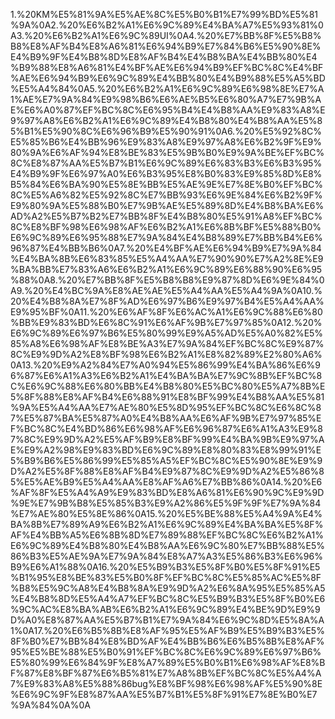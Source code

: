 1.%20KM%E5%81%9A%E5%AE%8C%E5%B0%B1%E7%99%BD%E5%81%9A%0A2.%20%E6%B2%A1%E6%9C%89%E4%BA%A7%E5%93%81%0A3.%20%E6%B2%A1%E6%9C%89UI%0A4.%20%E7%BB%8F%E5%B8%B8%E8%AF%B4%E8%A6%81%E6%94%B9%E7%84%B6%E5%90%8E%E4%B9%9F%E4%B8%8D%E8%AF%B4%E4%B8%BA%E4%BB%80%E4%B9%88%E8%A6%81%E4%BF%AE%E6%94%B9%EF%BC%8C%E4%BF%AE%E6%94%B9%E6%9C%89%E4%BB%80%E4%B9%88%E5%A5%BD%E5%A4%84%0A5.%20%E6%B2%A1%E6%9C%89%E6%98%8E%E7%A1%AE%E7%9A%84%E9%98%B6%E6%AE%B5%E6%80%A7%E7%9B%AE%E6%A0%87%EF%BC%8C%E6%95%B4%E4%B8%AA%E9%83%A8%E9%97%A8%E6%B2%A1%E6%9C%89%E4%B8%80%E4%B8%AA%E5%85%B1%E5%90%8C%E6%96%B9%E5%90%91%0A6.%20%E5%92%8C%E5%85%B6%E4%BB%96%E9%83%A8%E9%97%A8%E6%B2%9F%E9%80%9A%E6%AF%94%E8%BE%83%E5%9B%B0%E9%9A%BE%EF%BC%8C%E8%87%AA%E5%B7%B1%E6%9C%89%E6%83%B3%E6%B3%95%E4%B9%9F%E6%97%A0%E6%B3%95%E8%B0%83%E9%85%8D%E8%B5%84%E6%BA%90%E5%8E%BB%E5%AE%9E%E7%8E%B0%EF%BC%8C%E5%A6%82%E5%92%8C%E7%BB%93%E6%9E%84%E6%B2%9F%E9%80%9A%E5%88%B0%E7%9B%AE%E5%89%8D%E4%B8%BA%E6%AD%A2%E5%B7%B2%E7%BB%8F%E4%B8%80%E5%91%A8%EF%BC%8C%E8%BF%98%E6%98%AF%E6%B2%A1%E6%8B%BF%E5%88%B0%E6%9C%89%E6%95%88%E7%9A%84%E4%B8%89%E7%BB%B4%E6%96%87%E4%BB%B6%0A7.%20%E4%BF%AE%E6%94%B9%E7%9A%84%E4%BA%8B%E6%83%85%E5%A4%AA%E7%90%90%E7%A2%8E%E9%BA%BB%E7%83%A6%E6%B2%A1%E6%9C%89%E6%88%90%E6%95%88%0A8.%20%E7%BB%8F%E5%B8%B8%E9%87%8D%E6%9E%84%0A9.%20%E4%BC%9A%E8%AE%AE%E5%A4%AA%E5%A4%9A%0A10.%20%E4%B8%8A%E7%8F%AD%E6%97%B6%E9%97%B4%E5%A4%AA%E9%95%BF%0A11.%20%E6%AF%8F%E6%AC%A1%E6%9C%88%E6%80%BB%E9%83%BD%E6%8C%91%E6%AF%9B%E7%97%85%0A12.%20%E6%9C%89%E6%97%B6%E5%80%99%E9%A5%AD%E5%A0%82%E5%85%A8%E6%98%AF%E8%BE%A3%E7%9A%84%EF%BC%8C%E9%87%8C%E9%9D%A2%E8%BF%98%E6%B2%A1%E8%82%89%E2%80%A6%0A13.%20%E9%A2%84%E7%A0%94%E5%86%99%E4%BA%86%E6%96%87%E6%A1%A3%E6%B2%A1%E4%BA%BA%E7%9C%8B%EF%BC%8C%E6%9C%88%E6%80%BB%E4%B8%80%E5%BC%80%E5%A7%8B%E5%8F%88%E8%AF%B4%E6%88%91%E8%BF%99%E4%B8%AA%E5%81%9A%E5%A4%AA%E7%AE%80%E5%8D%95%EF%BC%8C%E6%8C%87%E5%87%BA%E5%87%A0%E4%B8%AA%E6%AF%9B%E7%97%85%EF%BC%8C%E4%BD%86%E6%98%AF%E6%96%87%E6%A1%A3%E9%87%8C%E9%9D%A2%E5%AF%B9%E8%BF%99%E4%BA%9B%E9%97%AE%E9%A2%98%E9%83%BD%E6%9C%89%E8%80%83%E8%99%91%E5%B9%B6%E5%86%99%E5%85%A5%EF%BC%8C%E5%90%8E%E9%9D%A2%E5%8F%88%E8%AF%B4%E9%87%8C%E9%9D%A2%E5%86%85%E5%AE%B9%E5%A4%AA%E8%AF%A6%E7%BB%86%0A14.%20%E6%AF%8F%E5%A4%A9%E9%83%BD%E8%A6%81%E6%90%9C%E9%9D%9E%E7%9B%B8%E5%85%B3%E9%A2%86%E5%9F%9F%E7%9A%84%E7%AE%80%E5%8E%86%0A15.%20%E5%BE%88%E5%A4%9A%E4%BA%8B%E7%89%A9%E6%B2%A1%E6%9C%89%E4%BA%BA%E5%8F%AF%E4%BB%A5%E6%8B%8D%E7%89%88%EF%BC%8C%E6%B2%A1%E6%9C%89%E4%B8%80%E4%B8%AA%E6%9C%80%E7%BB%88%E5%86%B3%E5%AE%9A%E7%9A%84%E8%A7%A3%E5%86%B3%E6%96%B9%E6%A1%88%0A16.%20%E5%B9%B3%E5%8F%B0%E5%8F%91%E5%B1%95%E8%BE%83%E5%B0%8F%EF%BC%8C%E5%85%AC%E5%8F%B8%E5%9C%A8%E4%B8%8A%E9%9D%A2%E6%8A%95%E5%85%A5%E4%B8%8D%E5%A4%A7%EF%BC%8C%E5%B9%B3%E5%8F%B0%E6%9C%AC%E8%BA%AB%E6%B2%A1%E6%9C%89%E4%BE%9D%E9%9D%A0%E8%87%AA%E5%B7%B1%E7%9A%84%E6%9C%8D%E5%8A%A1%0A17.%20%E6%B5%8B%E8%AF%95%E5%AF%B9%E5%B9%B3%E5%8F%B0%E7%BB%84%E8%BD%AF%E4%BB%B6%E6%B5%8B%E8%AF%95%E5%BE%88%E5%B0%91%EF%BC%8C%E6%9C%89%E6%97%B6%E5%80%99%E6%84%9F%E8%A7%89%E5%B0%B1%E6%98%AF%E8%BF%87%E8%BF%87%E6%B5%81%E7%A8%8B%EF%BC%8C%E5%A4%A7%E9%83%A8%E5%88%86bug%E8%BF%98%E6%98%AF%E5%90%8E%E6%9C%9F%E8%87%AA%E5%B7%B1%E5%8F%91%E7%8E%B0%E7%9A%84%0A%0A